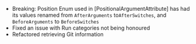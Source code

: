 *   Breaking: Position Enum used in \[PositionalArgumentAttribute] has had its values renamed from `AfterArguments` to`AfterSwitches`, and `BeforeArguments` to `BeforeSwitches`
*   Fixed an issue with Run categories not being honoured
*   Refactored retrieving Git information

